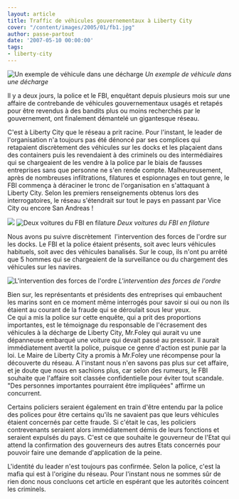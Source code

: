 ```yaml
---
layout: article
title: Traffic de véhicules gouvernementaux à Liberty City
cover: "/content/images/2005/01/fb1.jpg"
author: passe-partout
date: '2007-05-10 00:00:00'
tags:
- liberty-city
---
```


![Un exemple de véhicule dans une décharge](/content/images/2005/01/fb4.jpg)
_Un exemple de véhicule dans une décharge_

Il y a deux jours, la police et le FBI, enquêtant depuis plusieurs mois sur une affaire de contrebande de véhicules gouvernementaux usagés et retapés pour être revendus à des bandits plus ou moins recherchés par le gouvernement, ont finalement démantelé un gigantesque réseau.

C'est à Liberty City que le réseau a prit racine. Pour l'instant, le leader de l'organisation n'a toujours pas été dénoncé par ses complices qui retapaient discrètement des véhicules sur les docks et les plaçaient dans des containers puis les revendaient à des criminels ou des intermédiaires qui se chargeaient de les vendre à la police par le biais de fausses entreprises sans que personne ne s'en rende compte. Malheureusement, après de nombreuses infiltrations, filatures et espionnages en tout genre, le FBI commença à déraciner le tronc de l'organisation en s'attaquant à Liberty City. Selon les premiers renseignements obtenus lors des interrogatoires, le réseau s'étendrait sur tout le pays en passant par Vice City ou encore San Andreas !

![](/content/images/2005/01/fb1.jpg)
![Deux voitures du FBI en filature](/content/images/2005/01/fb2.jpg)
_Deux voitures du FBI en filature_

Nous avons pu suivre discrètement&nbsp; l'intervention des forces de l'ordre sur les docks. Le FBI et la police étaient présents, soit avec leurs véhicules habituels, soit avec des véhicules banalisés. Sur le coup, ils n'ont pu arrêté que 5 hommes qui se chargeaient de la surveillance ou du chargement des véhicules sur les navires.

![L'intervention des forces de l'ordre](/content/images/2005/01/fb3.jpg)
_L'intervention des forces de l'ordre_

Bien sur, les représentants et présidents des entreprises qui embauchent les marins sont en ce moment même interrogés pour savoir si oui ou non ils étaient au courant de la fraude qui se déroulait sous leur yeux.  
Ce qui a mis la police sur cette enquête, qui a prit des proportions importantes, est le témoignage du responsable de l'écrasement des véhicules à la décharge de Liberty City, Mr.Foley qui aurait vu une dépanneuse embarqué une voiture qui devait passé au pressoir. Il aurait immédiatement avertit la police, puisque ce genre d'action est punie par la loi. Le Maire de Liberty City a promis à Mr.Foley une récompense pour la découverte du réseau. A l'instant nous n'en savons pas plus sur cet affaire, et je doute que nous en sachions plus, car selon des rumeurs, le FBI souhaite que l'affaire soit classée confidentielle pour éviter tout scandale. "Des personnes importantes pourraient être impliquées" affirme un concurrent.

Certains policiers seraient également en train d'être entendu par la police des polices pour être certains qu'ils ne savaient pas que leurs véhicules étaient concernés par cette fraude. Si c'était le cas, les policiers contrevenants seraient alors immédiatement démis de leurs fonctions et seraient expulsés du pays. C'est ce que souhaite le gouverneur de l'Etat qui attend la confirmation des gouverneurs des autres Etats concernés pour pouvoir faire une demande d'application de la peine.

L'identité du leader n'est toujours pas confirmée. Selon la police, c'est la mafia qui est à l'origine du réseau. Pour l'instant nous ne sommes sûr de rien donc nous concluons cet article en espérant que les autorités coincent les criminels.